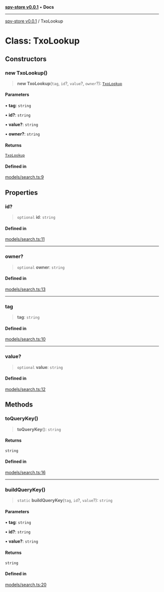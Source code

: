 [**spv-store v0.0.1**](../README.md) • **Docs**

***

[spv-store v0.0.1](../globals.md) / TxoLookup

# Class: TxoLookup

## Constructors

### new TxoLookup()

> **new TxoLookup**(`tag`, `id`?, `value`?, `owner`?): [`TxoLookup`](TxoLookup.md)

#### Parameters

• **tag**: `string`

• **id?**: `string`

• **value?**: `string`

• **owner?**: `string`

#### Returns

[`TxoLookup`](TxoLookup.md)

#### Defined in

[models/search.ts:9](https://github.com/shruggr/ts-casemod-spv/blob/56b4750a08daabb55f614a1b84ddcb1eb8c8c7fb/src/models/search.ts#L9)

## Properties

### id?

> `optional` **id**: `string`

#### Defined in

[models/search.ts:11](https://github.com/shruggr/ts-casemod-spv/blob/56b4750a08daabb55f614a1b84ddcb1eb8c8c7fb/src/models/search.ts#L11)

***

### owner?

> `optional` **owner**: `string`

#### Defined in

[models/search.ts:13](https://github.com/shruggr/ts-casemod-spv/blob/56b4750a08daabb55f614a1b84ddcb1eb8c8c7fb/src/models/search.ts#L13)

***

### tag

> **tag**: `string`

#### Defined in

[models/search.ts:10](https://github.com/shruggr/ts-casemod-spv/blob/56b4750a08daabb55f614a1b84ddcb1eb8c8c7fb/src/models/search.ts#L10)

***

### value?

> `optional` **value**: `string`

#### Defined in

[models/search.ts:12](https://github.com/shruggr/ts-casemod-spv/blob/56b4750a08daabb55f614a1b84ddcb1eb8c8c7fb/src/models/search.ts#L12)

## Methods

### toQueryKey()

> **toQueryKey**(): `string`

#### Returns

`string`

#### Defined in

[models/search.ts:16](https://github.com/shruggr/ts-casemod-spv/blob/56b4750a08daabb55f614a1b84ddcb1eb8c8c7fb/src/models/search.ts#L16)

***

### buildQueryKey()

> `static` **buildQueryKey**(`tag`, `id`?, `value`?): `string`

#### Parameters

• **tag**: `string`

• **id?**: `string`

• **value?**: `string`

#### Returns

`string`

#### Defined in

[models/search.ts:20](https://github.com/shruggr/ts-casemod-spv/blob/56b4750a08daabb55f614a1b84ddcb1eb8c8c7fb/src/models/search.ts#L20)
